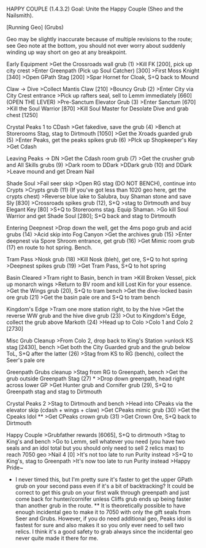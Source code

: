 HAPPY COUPLE (1.4.3.2)
Goal: Unite the Happy Couple (Sheo and the Nailsmith).

[Running Geo] (Grubs)

Geo may be slightly inaccurate because of multiple revisions to the route; see Geo note at the bottom, you should not ever worry about suddenly winding up way short on geo at any breakpoint.

Early Equipment
	>Get the Crossroads wall grub (1)
	>Kill FK [200], pick up city crest
	>Enter Greenpath (Pick up Soul Catcher) [300]
	>First Moss Knight [340]
	>Open GPath Stag [200]
	>Spar Hornet for Cloak, S+Q back to Mound

Claw -> Dive
	>Collect Mantis Claw [210]
	>Bouncy Grub (2)
	>Enter City via City Crest entrance
	>Pick up rafters seal, sell to Lemm immediately [660] (OPEN THE LEVER)
	>Pre-Sanctum Elevator Grub (3)
	>Enter Sanctum [670]
	>Kill the Soul Warrior [870]
	>Kill Soul Master for Desolate Dive and grab chest [1250]

Crystal Peaks 1 to CDash
	>Get fakedive, save the grub (4)
	>Bench at Storerooms Stag, stag to Dirtmouth [1050]
	>Get the Xroads guarded grub (5)
	>Enter Peaks, get the peaks spikes grub (6)
	>PIck up Shopkeeper's Key
	>Get Cdash

Leaving Peaks -> DN
	>Get the Cdash room grub (7)
	>Get the crusher grub and All Skills grubs (9)
	>Dark room to DDark
	>DDark grub (10) and DDark
	>Leave mound and get Dream Nail

Shade Soul
	>Fail seer skip
	>Open RG stag (DO NOT BENCH), continue into Crypts
	>Crypts grub (11) (If you've got less than 1020 geo here, get the crypts chest)
	>Reverse blue lake to Salubra, buy Shaman stone and save Sly [830]
	>Crossroads spikes grub (12), S+Q
	>stag to Dirtmouth and buy Elegant Key [80]
	>S+Q to Storerooms stag. Equip Shaman.
	>Go kill Soul Warrior and get Shade Soul [280]; S+Q back and stag to Dirtmouth

Entering Deepnest
	>Drop down the well, get the 4ms pogo grub and acid grubs (14)
	>Acid skip into Fog Canyon
	>Get the archives grub (15)
	>Enter deepnest via Spore Shroom entrance, get grub (16)
	>Get Mimic room grub (17) en route to hot spring. Bench.

Tram Pass
	>Nosk grub (18)
	>Kill Nosk (bleh), get ore, S+Q to hot spring
	>Deepnest spikes grub (19)
	>Get Tram Pass, S+Q to hot spring

Basin Cleared
	>Tram right to Basin, bench in tram
	>Kill Broken Vessel, pick up monarch wings
	>Return to BV room and kill Lost Kin for your essence.
	>Get the Wings grub (20), S+Q to tram bench
	>Get the dive-locked basin ore grub (21)
	>Get the basin pale ore and S+Q to tram bench

Kingdom's Edge
	>Tram one more station right, to by the hive
	>Get the reverse WW grub and the hive dive grub (23)
	>Out to Kingdom's Edge, collect the grub above Markoth (24)
	>Head up to Colo
	>Colo 1 and Colo 2 [2730]

Misc Grub Cleanup
	>From Colo 2, drop back to King's Station
	>unlock KS stag [2430], bench
	>Get both the City Guarded grub and the grub below ToL, S+Q after the latter (26)
	>Stag from KS to RG (bench), collect the Seer's pale ore

Greenpath Grubs cleanup
	>Stag from RG to Greenpath, bench
	>Get the grub outside Greenpath Stag (27) *
	>Drop down greenpath, head right across lower GP
	>Get Hunter grub and Cornifer grub (29), S+Q to Greenpath stag and stag to Dirtmouth

Crystal Peaks 2
	>Stag to Dirtmouth and bench
	>Head into CPeaks via the elevator skip (cdash + wings + claw)
	>Get CPeaks mimic grub (30)
	>Get the Cpeaks Idol **
	>Get CPeaks crown grub (31)
	>Get Crown Ore, S+Q back to Dirtmouth

Happy Couple
	>Grubfather rewards [6065], S+Q to dirtmouth
	>Stag to King's and bench
	>Go to Lemm, sell whatever you need (you have two seals and an idol total but you should only need to sell 2 relics max) to reach 7050 geo
	>Nail 4 [0]
	>It's not too late to run Purity instead
	>S+Q to King's, stag to Greenpath
	>It's now too late to run Purity instead
	>Happy Pride~

* I never timed this, but I'm pretty sure it's faster to get the upper GPath grub on your second pass even if it's a bit of backtracking? It could be correct to get this grub on your first walk through greenpath and just come back for hunter/cornifer unless Cliffs grub ends up being faster than another grub in the route.
** It is theoretically possible to have enough incidental geo to make it to 7050 with only the gift seals from Seer and Grubs. However, if you do need additional geo, Peaks idol is fastest for sure and also makes it so you only ever need to sell two relics. I think it's a good safety to grab always since the incidental geo never quite made it there for me.